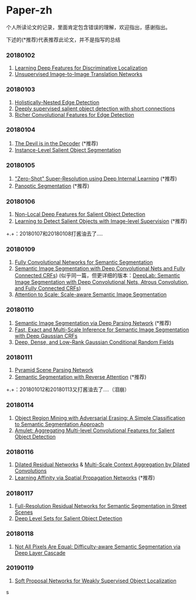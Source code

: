 # Paper-zh
个人所读论文的记录，里面肯定包含错误的理解，欢迎指出，感谢指出。

下述的(*推荐)代表推荐此论文，并不是指写的总结

### 20180102

1. [Learning Deep Features for Discriminative Localization](https://arxiv.org/abs/1512.04150)
2. [Unsupervised Image-to-Image Translation Networks](https://arxiv.org/abs/1703.00848)


### 20180103

1. [Holistically-Nested Edge Detection](https://arxiv.org/abs/1504.06375)
2. [Deeply supervised salient object detection with short connections](https://arxiv.org/abs/1611.04849)
3. [Richer Convolutional Features for Edge Detection](https://arxiv.org/abs/1612.02103)


### 20180104

1. [The Devil is in the Decoder](https://arxiv.org/abs/1707.05847v2) (*推荐)
2. [Instance-Level Salient Object Segmentation](https://arxiv.org/abs/1704.03604)


### 20180105

1. ["Zero-Shot" Super-Resolution using Deep Internal Learning](https://arxiv.org/abs/1712.06087) (*推荐)
2. [Panoptic Segmentation](https://arxiv.org/abs/1801.00868) (*推荐)

### 20180106

1. [Non-Local Deep Features for Salient Object Detection](http://openaccess.thecvf.com/content_cvpr_2017/papers/Luo_Non-Local_Deep_Features_CVPR_2017_paper.pdf)
2. [Learning to Detect Salient Objects with Image-level Supervision](http://openaccess.thecvf.com/content_cvpr_2017/papers/Wang_Learning_to_Detect_CVPR_2017_paper.pdf) (*推荐)

+.+：20180107和20180108打酱油去了....

### 20180109

1. [Fully Convolutional Networks for Semantic Segmentation](https://arxiv.org/abs/1411.4038)
2. [Semantic Image Segmentation with Deep Convolutional Nets and Fully Connected CRFs](https://arxiv.org/abs/1412.7062)) (似乎同一篇，但更详细的版本：[DeepLab: Semantic Image Segmentation with Deep Convolutional Nets, Atrous Convolution, and Fully Connected CRFs](https://arxiv.org/pdf/1606.00915.pdf))
3. [Attention to Scale: Scale-aware Semantic Image Segmentation](https://arxiv.org/abs/1511.03339)


### 20180110

1. [Semantic Image Segmentation via Deep Parsing Network](https://arxiv.org/abs/1509.02634) (*推荐)
2. [Fast, Exact and Multi-Scale Inference for Semantic Image Segmentation with Deep Gaussian CRFs](https://arxiv.org/abs/1603.08358)
3. [Deep, Dense, and Low-Rank Gaussian Conditional Random Fields](https://arxiv.org/abs/1611.09051)


### 20180111

1. [Pyramid Scene Parsing Network](https://arxiv.org/abs/1612.01105)
2. [Semantic Segmentation with Reverse Attention](https://arxiv.org/abs/1707.06426) (*推荐)

+.+：201801012和20180113又打酱油去了....（泪崩）

### 20180114

1. [Object Region Mining with Adversarial Erasing: A Simple Classification to Semantic Segmentation Approach](https://arxiv.org/abs/1703.08448)
2. [Amulet: Aggregating Multi-level Convolutional Features for Salient Object Detection](https://arxiv.org/abs/1708.02001)


### 20180116

1. [Dilated Residual Networks](https://arxiv.org/abs/1705.09914) & [Multi-Scale Context Aggregation by Dilated Convolutions](https://arxiv.org/abs/1511.07122)
2. [Learning Affinity via Spatial Propagation Networks](https://arxiv.org/abs/1710.01020) (*推荐)


### 20180117

1. [Full-Resolution Residual Networks for Semantic Segmentation in Street Scenes](https://arxiv.org/abs/1611.08323)
2. [Deep Level Sets for Salient Object Detection](http://openaccess.thecvf.com/content_cvpr_2017/papers/Hu_Deep_Level_Sets_CVPR_2017_paper.pdf)


### 20180118

1. [Not All Pixels Are Equal: Difficulty-aware Semantic Segmentation via Deep Layer Cascade](https://arxiv.org/abs/1704.01344)


### 20190119

1. [Soft Proposal Networks for Weakly Supervised Object Localization](https://arxiv.org/abs/1709.01829)

s